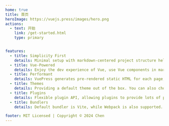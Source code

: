 ```yaml
---
home: true
title: 首页
heroImage: https://vuejs.press/images/hero.png
actions:
  - text: 开始
    link: /get-started.html
    type: primary


features:
  - title: Simplicity First
    details: Minimal setup with markdown-centered project structure helps you focus on writing.
  - title: Vue-Powered
    details: Enjoy the dev experience of Vue, use Vue components in markdown, and develop custom themes with Vue.
  - title: Performant
    details: VuePress generates pre-rendered static HTML for each page, and runs as an SPA once a page is loaded.
  - title: Themes
    details: Providing a default theme out of the box. You can also choose a community theme or create your own one.
  - title: Plugins
    details: Flexible plugin API, allowing plugins to provide lots of plug-and-play features for your site.
  - title: Bundlers
    details: Default bundler is Vite, while Webpack is also supported. Choose the one you like!

footer: MIT Licensed | Copyright © 2024 Chen
---
```



[default-theme-home]: https://vuejs.press/reference/default-theme/frontmatter.html#home-page
